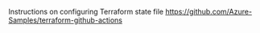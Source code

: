 Instructions on configuring Terraform state file
https://github.com/Azure-Samples/terraform-github-actions